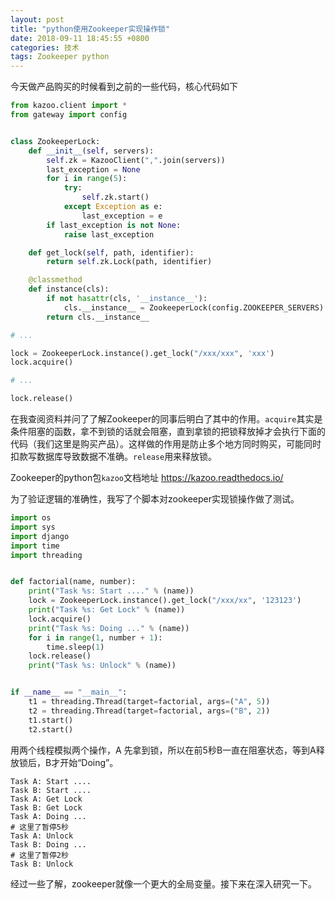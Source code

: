 ```yaml
---
layout: post
title: "python使用Zookeeper实现操作锁"
date: 2018-09-11 18:45:55 +0800
categories: 技术
tags: Zookeeper python
---
```


今天做产品购买的时候看到之前的一些代码，核心代码如下

```python
from kazoo.client import *
from gateway import config


class ZookeeperLock:
    def __init__(self, servers):
        self.zk = KazooClient(",".join(servers))
        last_exception = None
        for i in range(5):
            try:
                self.zk.start()
            except Exception as e:
                last_exception = e
        if last_exception is not None:
            raise last_exception

    def get_lock(self, path, identifier):
        return self.zk.Lock(path, identifier)

    @classmethod
    def instance(cls):
        if not hasattr(cls, '__instance__'):
            cls.__instance__ = ZookeeperLock(config.ZOOKEEPER_SERVERS)
        return cls.__instance__

# ...

lock = ZookeeperLock.instance().get_lock("/xxx/xxx", 'xxx')
lock.acquire()

# ...

lock.release()
```

在我查阅资料并问了了解Zookeeper的同事后明白了其中的作用。`acquire`其实是条件阻塞的函数，拿不到锁的话就会阻塞，直到拿锁的把锁释放掉才会执行下面的代码（我们这里是购买产品）。这样做的作用是防止多个地方同时购买，可能同时扣款写数据库导致数据不准确。`release`用来释放锁。

Zookeeper的python包`kazoo`文档地址 https://kazoo.readthedocs.io/

为了验证逻辑的准确性，我写了个脚本对zookeeper实现锁操作做了测试。

```python
import os
import sys
import django
import time
import threading


def factorial(name, number):
    print("Task %s: Start ...." % (name))
    lock = ZookeeperLock.instance().get_lock("/xxx/xx", '123123')
    print("Task %s: Get Lock" % (name))
    lock.acquire()
    print("Task %s: Doing ..." % (name))
    for i in range(1, number + 1):
        time.sleep(1)
    lock.release()
    print("Task %s: Unlock" % (name))


if __name__ == "__main__":
    t1 = threading.Thread(target=factorial, args=("A", 5))
    t2 = threading.Thread(target=factorial, args=("B", 2))
    t1.start()
    t2.start()
```

用两个线程模拟两个操作，A 先拿到锁，所以在前5秒B一直在阻塞状态，等到A释放锁后，B才开始“Doing”。

```log
Task A: Start ....
Task B: Start ....
Task A: Get Lock
Task B: Get Lock
Task A: Doing ...
# 这里了暂停5秒
Task A: Unlock
Task B: Doing ...
# 这里了暂停2秒
Task B: Unlock
```

经过一些了解，zookeeper就像一个更大的全局变量。接下来在深入研究一下。
